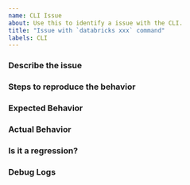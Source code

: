 ```yaml
---
name: CLI Issue
about: Use this to identify a issue with the CLI.
title: "Issue with `databricks xxx` command"
labels: CLI
---
```


### Describe the issue
<!-- A clear and concise description of what the issue is. Please include the version of the CLI (run: databricks --version) -->

### Steps to reproduce the behavior
<!--  Please list the steps required to reproduce the issue, for example:
1. Run `databricks clusters ...`
2. See error -->

### Expected Behavior
<!-- Clear and concise description of what should have happened -->

### Actual Behavior
<!-- Clear and concise description of what actually happened -->

### Is it a regression?
<!-- Did this work in a previous version of the CLI? If so, which versions did you try? -->

### Debug Logs
<!-- Output logs if you run the command with debug logs. Example: databricks clusters list --log-level=debug. Redact if needed -->
